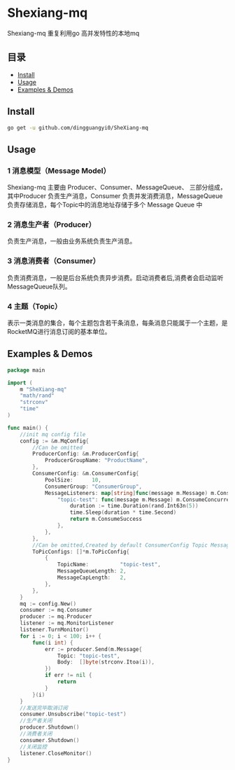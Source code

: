 # Shexiang-mq
Shexiang-mq 重复利用go 高并发特性的本地mq
## 目录

- [Install](#install)
- [Usage](#usage)
- [Examples & Demos](#examples--demos)


## Install

```sh
go get -u github.com/dingguangyi0/SheXiang-mq
```


## Usage
### 1 消息模型（Message Model）

Shexiang-mq 主要由 Producer、Consumer、MessageQueue、 三部分组成，其中Producer 负责生产消息，Consumer 负责并发消费消息，MessageQueue 负责存储消息，每个Topic中的消息地址存储于多个 Message Queue 中

### 2 消息生产者（Producer）
负责生产消息，一般由业务系统负责生产消息。

### 3 消息消费者（Consumer）
负责消费消息，一般是后台系统负责异步消费。启动消费者后,消费者会启动监听 MessageQueue队列。

### 4 主题（Topic）
表示一类消息的集合，每个主题包含若干条消息，每条消息只能属于一个主题，是RocketMQ进行消息订阅的基本单位。

## Examples & Demos

```go
package main

import (
	m "SheXiang-mq"
	"math/rand"
	"strconv"
	"time"
)

func main() {
	//init mq config file
	config := &m.MqConfig{
		//Can be omitted
		ProducerConfig: &m.ProducerConfig{
			ProducerGroupName: "ProductName",
		},
		ConsumerConfig: &m.ConsumerConfig{
			PoolSize:      10,
			ConsumerGroup: "ConsumerGroup",
			MessageListeners: map[string]func(message m.Message) m.ConsumeConcurrentlyStatus{
				"topic-test": func(message m.Message) m.ConsumeConcurrentlyStatus {
					duration := time.Duration(rand.Int63n(5))
					time.Sleep(duration * time.Second)
					return m.ConsumeSuccess
				},
			},
		},
		//Can be omitted,Created by default ConsumerConfig Topic MessageQueueLength 5 MessageCapLength 5
		ToPicConfigs: []*m.ToPicConfig{
			{
				TopicName:          "topic-test",
				MessageQueueLength: 2,
				MessageCapLength:   2,
			},
		},
	}
	mq := config.New()
	consumer := mq.Consumer
	producer := mq.Producer
	listener := mq.MonitorListener
	listener.TurnMonitor()
	for i := 0; i < 100; i++ {
		func(i int) {
			err := producer.Send(m.Message{
				Topic: "topic-test",
				Body:  []byte(strconv.Itoa(i)),
			})
			if err != nil {
				return
			}
		}(i)
	}
	//发送完毕取消订阅
	consumer.Unsubscribe("topic-test")
	//生产者关闭
	producer.Shutdown()
	//消费者关闭
	consumer.Shutdown()
	//关闭监控
	listener.CloseMonitor()
}

```
